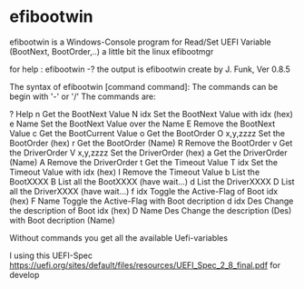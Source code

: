 # efibootwin
efibootwin is a Windows-Console program for Read/Set UEFI Variable (BootNext, BootOrder,..) a little bit the linux efibootmgr

for help : efibootwin -? the output is
efibootwin create by J. Funk, Ver 0.8.5

The syntax of efibootwin [command command]:
 The commands can be begin with '-' or '/'
 The commands are:

   ?            Help
   n            Get the BootNext Value
   N  idx       Set the BootNext Value with idx (hex)
   e  Name      Set the BootNext Value over the Name
   E            Remove the BootNext Value
   c            Get the BootCurrent Value
   o            Get the BootOrder
   O  x,y,zzzz  Set the BootOrder (hex)
   r            Get the BootOrder (Name)
   R            Remove the BootOrder
   v            Get the DriverOrder
   V  x,y,zzzz  Set the DriverOrder (hex)
   a            Get the DriverOrder (Name)
   A            Remove the DriverOrder
   t            Get the Timeout Value
   T  idx       Set the Timeout Value with idx (hex)
   I            Remove the Timeout Value
   b            List the BootXXXX
   B            List all the BootXXXX (have wait...)
   d            List the DriverXXXX
   D            List all the DriverXXXX (have wait...)
   f  idx       Toggle the Active-Flag of Boot idx (hex)
   F  Name      Toggle the Active-Flag with Boot decription
   d  idx  Des  Change the description of Boot idx (hex)
   D  Name Des  Change the description (Des) with Boot decription (Name)

Without commands you get all the available Uefi-variables

I using this UEFI-Spec https://uefi.org/sites/default/files/resources/UEFI_Spec_2_8_final.pdf for develop

